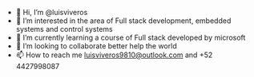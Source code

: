 - 👋 Hi, I’m @luisviveros
- 👀 I’m interested in the area of Full stack development, embedded systems and control systems
- 🌱 I’m currently learning a course of Full stack developed by microsoft
- 💞️ I’m looking to collaborate better help the world
- 📫 How to reach me luisviveros9810@outlook.com and +52 4427998087

<!---
luisviveros/luisviveros is a ✨ special ✨ repository because its `README.md` (this file) appears on your GitHub profile.
You can click the Preview link to take a look at your changes.
--->
